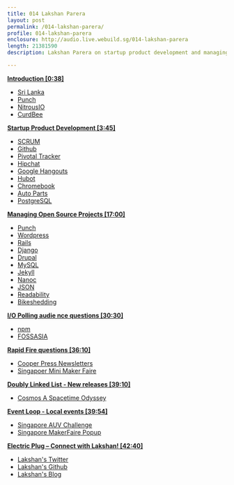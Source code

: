 ```yaml
---
title: 014 Lakshan Parera
layout: post
permalink: /014-lakshan-parera/
profile: 014-lakshan-parera
enclosure: http://audio.live.webuild.sg/014-lakshan-parera
length: 21381590
description: Lakshan Parera on startup product development and managing open source projects.

---
```


**[Introduction [0:38]](#t=0:38)**

- [Sri Lanka](http://en.wikipedia.org/wiki/Sri_Lanka)
- [Punch](https://github.com/laktek/punch)
- [NitrousIO](https://www.nitrous.io)
- [CurdBee](http://curdbee.com/)


**[Startup Product Development [3:45]](#t=3:45)**

- [SCRUM](http://en.wikipedia.org/wiki/Scrum_\(software_development\))
- [Github](http://github.com)
- [Pivotal Tracker](http://www.pivotaltracker.com/)
- [Hipchat](https://www.hipchat.com/)
- [Google Hangouts](http://www.google.com/+/learnmore/hangouts/)
- [Hubot](http://hubot.github.com/)
- [Chromebook](http://www.google.com/intl/en/chrome/devices/)
- [Auto Parts](https://github.com/nitrous-io/autoparts)
- [PostgreSQL](http://www.postgresql.org/)


**[Managing Open Source Projects [17:00]](#t=17:00)**

- [Punch](https://github.com/laktek/punch)
- [Wordpress](http://www.wordpress.com)
- [Rails](http://rubyonrails.org/)
- [Django](https://www.djangoproject.com/)
- [Drupal](https://drupal.org/)
- [MySQL](http://www.mysql.com/)
- [Jekyll](http://jekyllrb.com/)
- [Nanoc](http://nanoc.ws/)
- [JSON](http://www.json.org/)
- [Readability](https://www.readability.com/)
- [Bikeshedding](http://bikeshed.com/)

**[I/O Polling audie nce questions [30:30]](#t=30:30)**

- [npm](http://www.npmjs.org)
- [FOSSASIA](http://fossasia.org/)

**[Rapid Fire questions [36:10]](#t=36:10)**

- [Cooper Press Newsletters](https://cooperpress.com/)
- [Singapoer Mini Maker Faire](http://makerfairesingapore.com/)


**[Doubly Linked List -  New releases [39:10]](#t=39:10)**

- [Cosmos A Spacetime Odyssey](http://www.cosmosontv.com/)


**[Event Loop - Local events [39:54]](#t=39:54)**

- [Singapore AUV Challenge](http://ewh.ieee.org/r10/singapore/oes/sauvc/)
- [Singapore MakerFaire Popup](https://www.facebook.com/events/670079829726360/)


**[Electric Plug  – Connect with Lakshan! [42:40]](#t=42:40)**

- [Lakshan's Twitter](https://twitter.com/laktek)
- [Lakshan's Github](https://github.com/laktek/)
- [Lakshan's Blog](http://www.laktek.com)
